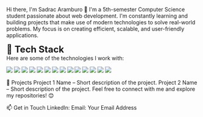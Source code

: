 Hi there, I'm Sadrac Aramburo 👋
I'm a 5th-semester Computer Science student passionate about web development. I'm constantly learning and building projects that make use of modern technologies to solve real-world problems. My focus is on creating efficient, scalable, and user-friendly applications.

<div style="font-size:24px; font-weight:bold;">🌟 Tech Stack</div>
Here are some of the technologies I work with:

<p align="left"> <img src="https://img.shields.io/badge/-JavaScript-F7DF1E?style=for-the-badge&logo=javascript&logoColor=black" /> <img src="https://img.shields.io/badge/-HTML5-E34F26?style=for-the-badge&logo=html5&logoColor=white" /> <img src="https://img.shields.io/badge/-CSS3-1572B6?style=for-the-badge&logo=css3&logoColor=white" /> <img src="https://img.shields.io/badge/-C++-00599C?style=for-the-badge&logo=c%2B%2B&logoColor=white" /> <img src="https://img.shields.io/badge/-Vite-646CFF?style=for-the-badge&logo=vite&logoColor=white" /> <img src="https://img.shields.io/badge/-React-61DAFB?style=for-the-badge&logo=react&logoColor=black" /> <img src="https://img.shields.io/badge/-TailwindCSS-38B2AC?style=for-the-badge&logo=tailwind-css&logoColor=white" /> <img src="https://img.shields.io/badge/-Bootstrap-563D7C?style=for-the-badge&logo=bootstrap&logoColor=white" /> <img src="https://img.shields.io/badge/-Python-3776AB?style=for-the-badge&logo=python&logoColor=white" /> <img src="https://img.shields.io/badge/-Node.js-339933?style=for-the-badge&logo=node.js&logoColor=white" /> <img src="https://img.shields.io/badge/-NPM-CB3837?style=for-the-badge&logo=npm&logoColor=white" /> <img src="https://img.shields.io/badge/-Figma-F24E1E?style=for-the-badge&logo=figma&logoColor=white" /> <img src="https://img.shields.io/badge/-Git-F05032?style=for-the-badge&logo=git&logoColor=white" /> <img src="https://img.shields.io/badge/-GitHub-181717?style=for-the-badge&logo=github&logoColor=white" /> </p>
🚀 Projects
Project 1 Name – Short description of the project.
Project 2 Name – Short description of the project.
Feel free to connect with me and explore my repositories! 😊

📫 Get in Touch
LinkedIn: 
Email: Your Email Address
